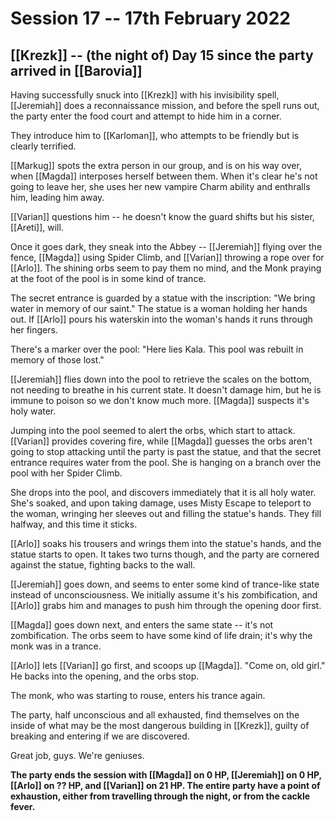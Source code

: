# Session 17 -- 17th February 2022
## [[Krezk]] -- (the night of) Day 15 since the party arrived in [[Barovia]]

Having successfully snuck into [[Krezk]] with his invisibility spell, [[Jeremiah]] does a reconnaissance mission, and before the spell runs out, the party enter the food court and attempt to hide him in a corner.

They introduce him to [[Karloman]], who attempts to be friendly but is clearly terrified.

[[Markug]] spots the extra person in our group, and is on his way over, when [[Magda]] interposes herself between them. When it's clear he's not going to leave her, she uses her new vampire Charm ability and enthralls him, leading him away.

[[Varian]] questions him -- he doesn't know the guard shifts but his sister, [[Areti]], will.

Once it goes dark, they sneak into the Abbey -- [[Jeremiah]] flying over the fence, [[Magda]] using Spider Climb, and [[Varian]] throwing a rope over for [[Arlo]]. The shining orbs seem to pay them no mind, and the Monk praying at the foot of the pool is in some kind of trance.

The secret entrance is guarded by a statue with the inscription: "We bring water in memory of our saint." The statue is a woman holding her hands out. If [[Arlo]] pours his waterskin into the woman's hands it runs through her fingers.

There's a marker over the pool: "Here lies Kala. This pool was rebuilt in memory of those lost."

[[Jeremiah]] flies down into the pool to retrieve the scales on the bottom, not needing to breathe in his current state. It doesn't damage him, but he is immune to poison so we don't know much more. [[Magda]] suspects it's holy water.

Jumping into the pool seemed to alert the orbs, which start to attack. [[Varian]] provides covering fire, while [[Magda]] guesses the orbs aren't going to stop attacking until the party is past the statue, and that the secret entrance requires water from the pool. She is hanging on a branch over the pool with her Spider Climb.

She drops into the pool, and discovers immediately that it is all holy water. She's soaked, and upon taking damage, uses Misty Escape to teleport to the woman, wringing her sleeves out and filling the statue's hands. They fill halfway, and this time it sticks.

[[Arlo]] soaks his trousers and wrings them into the statue's hands, and the statue starts to open. It takes two turns though, and the party are cornered against the statue, fighting backs to the wall.

[[Jeremiah]] goes down, and seems to enter some kind of trance-like state instead of unconsciousness. We initially assume it's his zombification, and [[Arlo]] grabs him and manages to push him through the opening door first.

[[Magda]] goes down next, and enters the same state -- it's not zombification. The orbs seem to have some kind of life drain; it's why the monk was in a trance.

[[Arlo]] lets [[Varian]] go first, and scoops up [[Magda]]. "Come on, old girl." He backs into the opening, and the orbs stop.

The monk, who was starting to rouse, enters his trance again.

The party, half unconscious and all exhausted, find themselves on the inside of what may be the most dangerous building in [[Krezk]], guilty of breaking and entering if we are discovered.

Great job, guys. We're geniuses.

**The party ends the session with [[Magda]] on 0 HP, [[Jeremiah]] on 0 HP, [[Arlo]] on ?? HP, and [[Varian]] on 21 HP. The entire party have a point of exhaustion, either from travelling through the night, or from the cackle fever.**